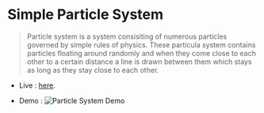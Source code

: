# Simple Particle System

>Particle system is a system consisiting of numerous particles governed by simple rules of physics. These particula system contains particles floating around randomly and when they come close to each other to a certain distance a line is drawn between them which stays as long as they stay close to each other.


- Live : [here](http://streamofbytes.blogspot.in/2017/12/codingConventionsOne.html).

- Demo : <img src="https://j.gifs.com/N96kY2.gif" title="Particle System Demo"></img>
